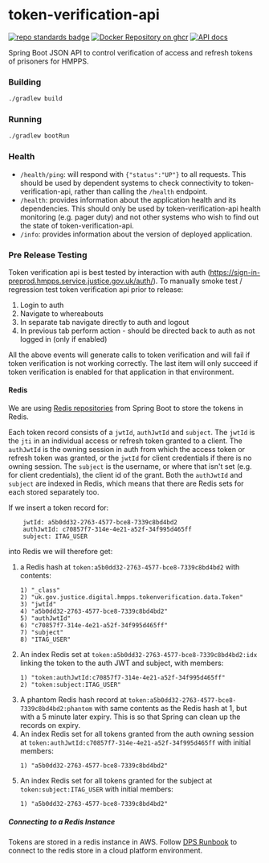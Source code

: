 # token-verification-api

[![repo standards badge](https://img.shields.io/badge/dynamic/json?color=blue&style=flat&logo=github&label=MoJ%20Compliant&query=%24.result&url=https%3A%2F%2Foperations-engineering-reports.cloud-platform.service.justice.gov.uk%2Fapi%2Fv1%2Fcompliant_public_repositories%2Ftoken-verification-api)](https://operations-engineering-reports.cloud-platform.service.justice.gov.uk/public-github-repositories.html#token-verification-api "Link to report")
[![Docker Repository on ghcr](https://img.shields.io/badge/ghcr.io-repository-2496ED.svg?logo=docker)](https://ghcr.io/ministryofjustice/token-verification-api)
[![API docs](https://img.shields.io/badge/API_docs-view-85EA2D.svg?logo=swagger)](https://token-verification-api-dev.prison.service.justice.gov.uk/swagger-ui/index.html?configUrl=/v3/api-docs)

Spring Boot JSON API to control verification of access and refresh tokens of prisoners for HMPPS.
 
### Building

```bash
./gradlew build
```

### Running

```bash
./gradlew bootRun
```

### Health

- `/health/ping`: will respond with `{"status":"UP"}` to all requests.  This should be used by dependent systems to check connectivity to token-verification-api,
rather than calling the `/health` endpoint.
- `/health`: provides information about the application health and its dependencies.  This should only be used
by token-verification-api health monitoring (e.g. pager duty) and not other systems who wish to find out the state of token-verification-api.
- `/info`: provides information about the version of deployed application.

### Pre Release Testing

Token verification api is best tested by interaction with auth (https://sign-in-preprod.hmpps.service.justice.gov.uk/auth/).  To manually smoke test / regression test token verification api prior to release:

1. Login to auth
1. Navigate to whereabouts
1. In separate tab navigate directly to auth and logout
1. In previous tab perform action - should be directed back to auth as not logged in (only if enabled)

All the above events will generate calls to token verification and will fail if token verification is not working correctly.  The last item will only succeed if token verification is enabled for that application in that environment.

#### Redis

We are using [Redis repositories](https://docs.spring.io/spring-data/data-redis/docs/current/reference/html/#redis.repositories) 
from Spring Boot to store the tokens in Redis.

Each token record consists of a `jwtId`, `authJwtId` and `subject`.  The `jwtId` is the `jti` in an individual access
or refresh token granted to a client.  The `authJwtId` is the owning session in auth from which the access token or
refresh token was granted, or the `jwtId` for client credentials if there is no owning session.  The `subject` is the
username, or where that isn't set (e.g. for client credentials), the client id of the grant.  Both the `authJwtId` and
 `subject` are indexed in Redis, which means that there are Redis sets for each stored separately too.

If we insert a token record for:
```
    jwtId: a5b0dd32-2763-4577-bce8-7339c8bd4bd2
    authJwtId: c70857f7-314e-4e21-a52f-34f995d465ff
    subject: ITAG_USER
```
 into Redis we will therefore get:
1. a Redis hash at `token:a5b0dd32-2763-4577-bce8-7339c8bd4bd2` with contents:
    ```
    1) "_class"
    2) "uk.gov.justice.digital.hmpps.tokenverification.data.Token"
    3) "jwtId"
    4) "a5b0dd32-2763-4577-bce8-7339c8bd4bd2"
    5) "authJwtId"
    6) "c70857f7-314e-4e21-a52f-34f995d465ff"
    7) "subject"
    8) "ITAG_USER"
    ```
1. An index Redis set at `token:a5b0dd32-2763-4577-bce8-7339c8bd4bd2:idx` linking the token to the auth JWT and 
    subject, with members:
    ```
    1) "token:authJwtId:c70857f7-314e-4e21-a52f-34f995d465ff"
    2) "token:subject:ITAG_USER"
    ```
1. A phantom Redis hash record at `token:a5b0dd32-2763-4577-bce8-7339c8bd4bd2:phantom` with same contents as the Redis
 hash at 1, but with a 5 minute later expiry.  This is so that Spring can clean up the records on expiry. 
1. An index Redis set for all tokens granted from the auth owning session at
 `token:authJwtId:c70857f7-314e-4e21-a52f-34f995d465ff` with initial members:
    ```
    1) "a5b0dd32-2763-4577-bce8-7339c8bd4bd2"
    
    ```
1. An index Redis set for all tokens granted for the subject at `token:subject:ITAG_USER` with initial members:
    ```
    1) "a5b0dd32-2763-4577-bce8-7339c8bd4bd2"
    ```

##### Connecting to a Redis Instance

Tokens are stored in a redis instance in AWS.  Follow [DPS Runbook](https://dsdmoj.atlassian.net/wiki/spaces/NOM/pages/1739325587/DPS+Runbook#Connecting-to-elasticache-to-view-existing-sessions)
to connect to the redis store in a cloud platform environment.

